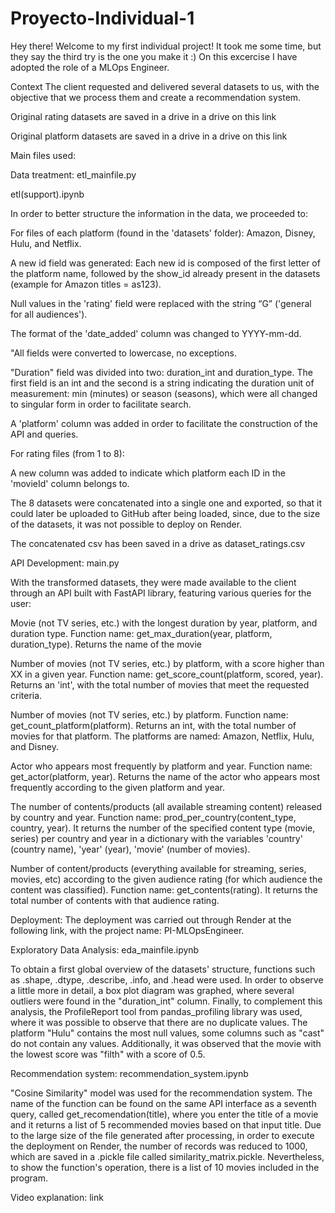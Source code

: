# Proyecto-Individual-1
Hey there! Welcome to my first individual project! It took me some time, but they say the third try is the one you make it :) On this excercise I have adopted the role of a MLOps Engineer.

Context
The client requested and delivered several datasets to us, with the objective that we process them and create a recommendation system.

Original rating datasets are saved in a drive in a drive on this link

Original platform datasets are saved in a drive in a drive on this link


Main files used:


Data treatment:
etl_mainfile.py

etl(support).ipynb

In order to better structure the information in the data, we proceeded to:

For files of each platform (found in the 'datasets' folder): Amazon, Disney, Hulu, and Netflix.

A new id field was generated: Each new id is composed of the first letter of the platform name, followed by the show_id already present in the datasets (example for Amazon titles = as123).

Null values in the 'rating' field were replaced with the string “G” ('general for all audiences').

The format of the 'date_added' column was changed to YYYY-mm-dd.

"All fields were converted to lowercase, no exceptions.

"Duration" field was divided into two: duration_int and duration_type. The first field is an int and the second is a string indicating the duration unit of measurement: min (minutes) or season (seasons), which were all changed to singular form in order to facilitate search.

A 'platform' column was added in order to facilitate the construction of the API and queries.

For rating files (from 1 to 8):

A new column was added to indicate which platform each ID in the 'movieId' column belongs to.

The 8 datasets were concatenated into a single one and exported, so that it could later be uploaded to GitHub after being loaded, since, due to the size of the datasets, it was not possible to deploy on Render.

The concatenated csv has been saved in a drive as dataset_ratings.csv


API Development:
main.py

With the transformed datasets, they were made available to the client through an API built with FastAPI library, featuring various queries for the user:

Movie (not TV series, etc.) with the longest duration by year, platform, and duration type. Function name: get_max_duration(year, platform, duration_type). Returns the name of the movie

Number of movies (not TV series, etc.) by platform, with a score higher than XX in a given year. Function name: get_score_count(platform, scored, year). Returns an 'int', with the total number of movies that meet the requested criteria.

Number of movies (not TV series, etc.) by platform. Function name: get_count_platform(platform). Returns an int, with the total number of movies for that platform. The platforms are named: Amazon, Netflix, Hulu, and Disney.

Actor who appears most frequently by platform and year. Function name: get_actor(platform, year). Returns the name of the actor who appears most frequently according to the given platform and year.

The number of contents/products (all available streaming content) released by country and year. Function name: prod_per_country(content_type, country, year). It returns the number of the specified content type (movie, series) per country and year in a dictionary with the variables 'country' (country name), 'year' (year), 'movie' (number of movies).

Number of content/products (everything available for streaming, series, movies, etc) according to the given audience rating (for which audience the content was classified). Function name: get_contents(rating). It returns the total number of contents with that audience rating.


Deployment:
The deployment was carried out through Render at the following link, with the project name: PI-MLOpsEngineer.


Exploratory Data Analysis:
eda_mainfile.ipynb

To obtain a first global overview of the datasets' structure, functions such as .shape, .dtype, .describe, .info, and .head were used. In order to observe a little more in detail, a box plot diagram was graphed, where several outliers were found in the "duration_int" column. Finally, to complement this analysis, the ProfileReport tool from pandas_profiling library was used, where it was possible to observe that there are no duplicate values. The platform "Hulu" contains the most null values, some columns such as "cast" do not contain any values. Additionally, it was observed that the movie with the lowest score was "filth" with a score of 0.5.


Recommendation system:
recommendation_system.ipynb

"Cosine Similarity" model was used for the recommendation system. The name of the function can be found on the same API interface as a seventh query, called get_recomendation(title), where you enter the title of a movie and it returns a list of 5 recommended movies based on that input title. Due to the large size of the file generated after processing, in order to execute the deployment on Render, the number of records was reduced to 1000, which are saved in a .pickle file called similarity_matrix.pickle. Nevertheless, to show the function's operation, there is a list of 10 movies included in the program.


Video explanation:
link
